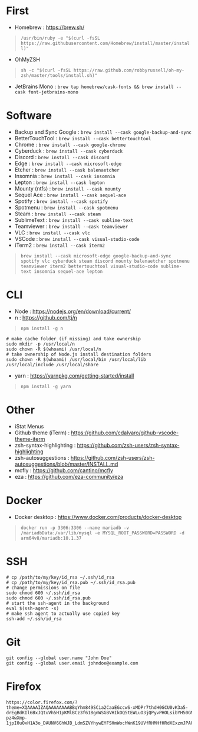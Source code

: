 # First
* Homebrew : https://brew.sh/
> `/usr/bin/ruby -e "$(curl -fsSL https://raw.githubusercontent.com/Homebrew/install/master/install)"`
* OhMyZSH
> `sh -c "$(curl -fsSL https://raw.github.com/robbyrussell/oh-my-zsh/master/tools/install.sh)"`
* JetBrains Mono : `brew tap homebrew/cask-fonts && brew install --cask font-jetbrains-mono`

# Software
* Backup and Sync Google : `brew install --cask google-backup-and-sync`
* BetterTouchTool : `brew install --cask bettertouchtool`
* Chrome : `brew install --cask google-chrome`
* Cyberduck : `brew install --cask cyberduck`
* Discord : `brew install --cask discord`
* Edge : `brew install --cask microsoft-edge`
* Etcher : `brew install --cask balenaetcher`
* Insomnia : `brew install --cask insomnia`
* Lepton : `brew install --cask lepton`
* Mounty (ntfs) : `brew install --cask mounty`
* Sequel Ace : `brew install --cask sequel-ace`
* Spotify : `brew install --cask spotify`
* Spotmenu : `brew install --cask spotmenu`
* Steam : `brew install --cask steam`
* SublimeText : `brew install --cask sublime-text`
* Teamviewer : `brew install --cask teamviewer`
* VLC : `brew install --cask vlc`
* VSCode : `brew install --cask visual-studio-code`
* iTerm2 : `brew install --cask iterm2`

> `brew install --cask microsoft-edge google-backup-and-sync spotify vlc cyberduck steam discord mounty balenaetcher spotmenu teamviewer iterm2 bettertouchtool visual-studio-code sublime-text insomnia sequel-ace lepton`

# CLI
* Node : https://nodejs.org/en/download/current/
* n : https://github.com/tj/n
> `npm install -g n`
```
# make cache folder (if missing) and take ownership
sudo mkdir -p /usr/local/n
sudo chown -R $(whoami) /usr/local/n
# take ownership of Node.js install destination folders
sudo chown -R $(whoami) /usr/local/bin /usr/local/lib /usr/local/include /usr/local/share
```
* yarn : https://yarnpkg.com/getting-started/install
> `npm install -g yarn`
    
# Other
* iStat Menus
* Github theme (iTerm) : https://github.com/cdalvaro/github-vscode-theme-iterm
* zsh-syntax-highlighting : https://github.com/zsh-users/zsh-syntax-highlighting
* zsh-autosuggestions : https://github.com/zsh-users/zsh-autosuggestions/blob/master/INSTALL.md
* mcfly : https://github.com/cantino/mcfly
* eza : https://github.com/eza-community/eza

# Docker
* Docker desktop : https://www.docker.com/products/docker-desktop
> `docker run -p 3306:3306 --name mariadb -v /mariadbData:/var/lib/mysql -e MYSQL_ROOT_PASSWORD=PASSWORD -d arm64v8/mariadb:10.1.37` 

# SSH
```
# cp /path/to/my/key/id_rsa ~/.ssh/id_rsa
# cp /path/to/my/key/id_rsa.pub ~/.ssh/id_rsa.pub
# change permissions on file
sudo chmod 600 ~/.ssh/id_rsa
sudo chmod 600 ~/.ssh/id_rsa.pub
# start the ssh-agent in the background
eval $(ssh-agent -s)
# make ssh agent to actually use copied key
ssh-add ~/.ssh/id_rsa
```

# Git
```
git config --global user.name "John Doe"
git config --global user.email johndoe@example.com
```

# Firefox
```
https://color.firefox.com/?theme=XQAAAAIZAQAAAAAAAABBqYhm849SCia2CaaEGccwS-xMDPr7thdH0GCU0vK3a5-drEgBdKIl6BxJQtuVh5H1pKMlBCz3f618gnWSGBVHIkOQ5tEWLuO3jQPyvPHOLsibYH50GMRaXMiuptggyK_8TdZBT-pz4wXmp-1jpI0uOxH1A3o_DAUNV6GhWJB_LdmSZVYhywEYFSHmWochWnK19UVfRHMHfHRdXExzmJPAQ76pruDZuBKEE7vOeU3_7nK6oA
```
